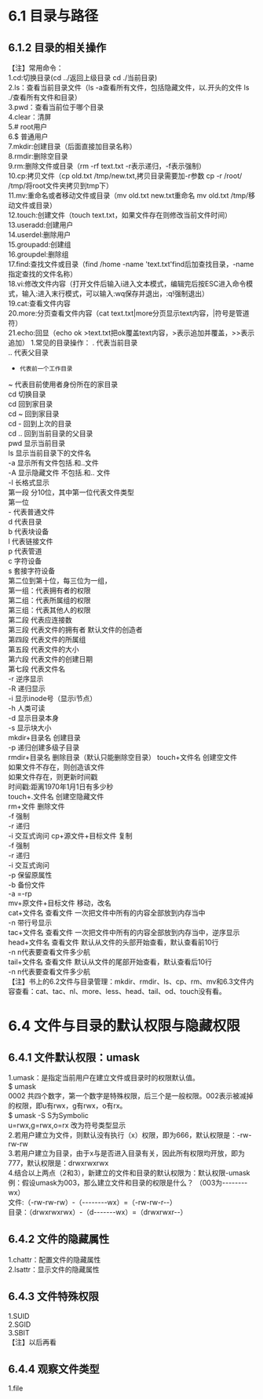 # 6.1 目录与路径  
## 6.1.2 目录的相关操作  
【注】常用命令：  
  1.cd:切换目录(cd ../返回上级目录   cd ./当前目录)  
  2.ls：查看当前目录文件（ls -a查看所有文件，包括隐藏文件，以.开头的文件   ls ./查看所有文件和目录）  
  3.pwd：查看当前位于哪个目录  
  4.clear：清屏  
  5.# root用户  
  6.$ 普通用户  
  7.mkdir:创建目录（后面直接加目录名称）  
  8.rmdir:删除空目录  
  9.rm:删除文件或目录（rm -rf text.txt -r表示递归，-f表示强制）  
  10.cp:拷贝文件（cp old.txt /tmp/new.txt,拷贝目录需要加-r参数  cp -r /root/ /tmp/将root文件夹拷贝到tmp下）  
  11.mv:重命名或者移动文件或目录（mv old.txt new.txt重命名   mv old.txt /tmp/移动文件或目录）  
  12.touch:创建文件（touch text.txt，如果文件存在则修改当前文件时间）  
  13.useradd:创建用户  
  14.userdel:删除用户  
  15.groupadd:创建组  
  16.groupdel:删除组  
  17.find:查找文件或目录（find /home -name 'text.txt'find后加查找目录，-name指定查找的文件名称）  
  18.vi:修改文件内容（打开文件后输入i进入文本模式，编辑完后按ESC进入命令模式，输入:进入末行模式，可以输入:wq保存并退出，:q!强制退出）  
  19.cat:查看文件内容  
  20.more:分页查看文件内容（cat text.txt|more分页显示text内容，|符号是管道符）  
  21.echo:回显（echo ok >text.txt把ok覆盖text内容，>表示追加并覆盖，>>表示追加）
1.常见的目录操作：
.     代表当前目录  
..    代表父目录   
-     代表前一个工作目录  
~     代表目前使用者身份所在的家目录  
cd    切换目录  
  cd    回到家目录  
  cd ~  回到家目录  
  cd -  回到上次的目录  
  cd .. 回到当前目录的父目录  
pwd   显示当前目录  
ls  显示当前目录下的文件名  
  -a  显示所有文件包括.和..文件  
  -A  显示隐藏文件 不包括.和.. 文件  
  -l  长格式显示  
      第一段 分10位，其中第一位代表文件类型  
       第一位  
          - 代表普通文件  
          d 代表目录  
          b  代表块设备  
          l  代表链接文件  
          p  代表管道  
          c  字符设备  
          s  套接字符设备  
         第二位到第十位，每三位为一组，  
         第一组：代表拥有者的权限  
         第二组：代表所属组的权限  
         第三组：代表其他人的权限   
      第二段 代表应连接数  
      第三段  代表文件的拥有者  默认文件的创造者  
      第四段  代表文件的所属组  
      第五段  代表文件的大小   
      第六段  代表文件的创建日期  
      第七段  代表文件名  
  -r  逆序显示  
  -R  递归显示  
  -i  显示inode号（显示i节点）  
  -h  人类可读  
  -d  显示目录本身  
  -s  显示块大小  
mkdir+目录名     创建目录      
  -p  递归创建多级子目录  
rmdir+目录名  删除目录（默认只能删除空目录）
touch+文件名  创建空文件  
  如果文件不存在，则创造该文件  
  如果文件存在，则更新时间戳   
  时间戳:距离1970年1月1日有多少秒  
touch+.文件名  创建空隐藏文件   
rm+文件  删除文件  
  -f  强制  
  -r  递归  
  -i  交互式询问 
cp+源文件+目标文件    复制  
  -f  强制  
  -r  递归  
  -i  交互式询问  
  -p  保留原属性  
  -b  备份文件  
  -a  =-rp  
mv+原文件+目标文件   移动，改名  
cat+文件名   查看文件  一次把文件中所有的内容全部放到内存当中  
  -n    带行号显示  
tac+文件名  查看文件  一次把文件中所有的内容全部放到内存当中，逆序显示  
head+文件名 查看文件  默认从文件的头部开始查看，默认查看前10行  
  -n    n代表要查看文件多少航  
tail+文件名  查看文件  默认从文件的尾部开始查看，默认查看后10行  
  -n    n代表要查看文件多少航  
【注】书上的6.2文件与目录管理：mkdir、rmdir、ls、cp、rm、mv和6.3文件内容查看：cat、tac、nl、more、less、head、tail、od、touch没有看。   
# 6.4 文件与目录的默认权限与隐藏权限  
## 6.4.1 文件默认权限：umask  
1.umask：是指定当前用户在建立文件或目录时的权限默认值。  
  $ umask  
  0002    共四个数字，第一个数字是特殊权限，后三个是一般权限。002表示被减掉的权限，即u有rwx，g有rwx，o有rx。   
  $ umask -S    S为Symbolic  
  u=rwx,g=rwx,o=rx  改为符号类型显示  
2.若用户建立为文件，则默认没有执行（x）权限，即为666，默认权限是：-rw-rw-rw  
3.若用户建立为目录，由于x与是否进入目录有关，因此所有权限均开放，即为777，默认权限是：drwxrwxrwx  
4.结合以上两点（2和3），新建立的文件和目录的默认权限为：默认权限-umask  
  例：假设umask为003，那么建立文件和目录的权限是什么？  （003为--------wx）  
  文件:（-rw-rw-rw）-（--------wx）=（-rw-rw-r--）  
  目录：（drwxrwxrwx）-（d-------wx）=（drwxrwxr--）    
## 6.4.2 文件的隐藏属性  
1.chattr：配置文件的隐藏属性  
2.lsattr：显示文件的隐藏属性    
## 6.4.3 文件特殊权限  
1.SUID  
2.SGID  
3.SBIT  
【注】以后再看  
## 6.4.4 观察文件类型  
1.file





















  
  
